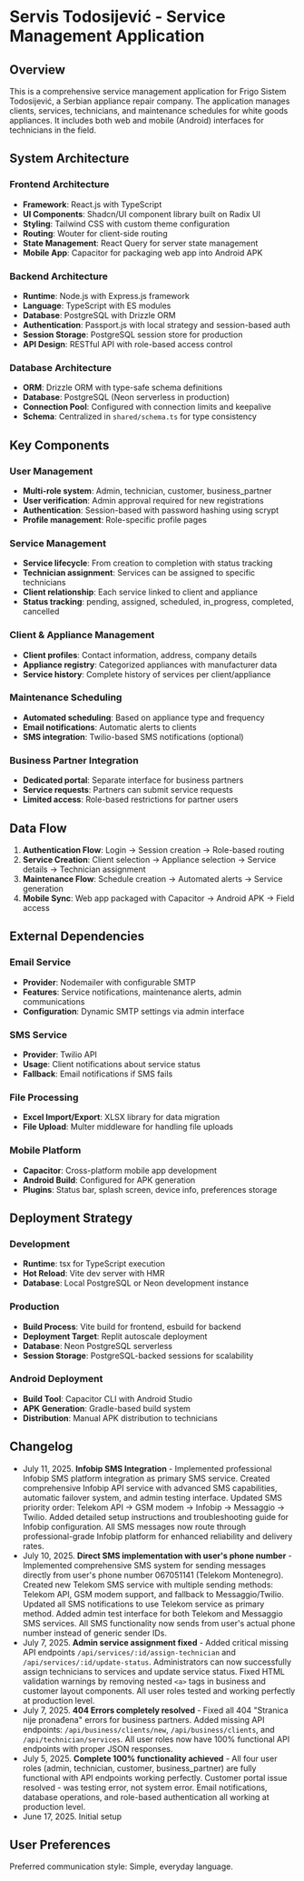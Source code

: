 # Servis Todosijević - Service Management Application

## Overview

This is a comprehensive service management application for Frigo Sistem Todosijević, a Serbian appliance repair company. The application manages clients, services, technicians, and maintenance schedules for white goods appliances. It includes both web and mobile (Android) interfaces for technicians in the field.

## System Architecture

### Frontend Architecture
- **Framework**: React.js with TypeScript
- **UI Components**: Shadcn/UI component library built on Radix UI
- **Styling**: Tailwind CSS with custom theme configuration
- **Routing**: Wouter for client-side routing
- **State Management**: React Query for server state management
- **Mobile App**: Capacitor for packaging web app into Android APK

### Backend Architecture
- **Runtime**: Node.js with Express.js framework
- **Language**: TypeScript with ES modules
- **Database**: PostgreSQL with Drizzle ORM
- **Authentication**: Passport.js with local strategy and session-based auth
- **Session Storage**: PostgreSQL session store for production
- **API Design**: RESTful API with role-based access control

### Database Architecture
- **ORM**: Drizzle ORM with type-safe schema definitions
- **Database**: PostgreSQL (Neon serverless in production)
- **Connection Pool**: Configured with connection limits and keepalive
- **Schema**: Centralized in `shared/schema.ts` for type consistency

## Key Components

### User Management
- **Multi-role system**: Admin, technician, customer, business_partner
- **User verification**: Admin approval required for new registrations
- **Authentication**: Session-based with password hashing using scrypt
- **Profile management**: Role-specific profile pages

### Service Management
- **Service lifecycle**: From creation to completion with status tracking
- **Technician assignment**: Services can be assigned to specific technicians
- **Client relationship**: Each service linked to client and appliance
- **Status tracking**: pending, assigned, scheduled, in_progress, completed, cancelled

### Client & Appliance Management
- **Client profiles**: Contact information, address, company details
- **Appliance registry**: Categorized appliances with manufacturer data
- **Service history**: Complete history of services per client/appliance

### Maintenance Scheduling
- **Automated scheduling**: Based on appliance type and frequency
- **Email notifications**: Automatic alerts to clients
- **SMS integration**: Twilio-based SMS notifications (optional)

### Business Partner Integration
- **Dedicated portal**: Separate interface for business partners
- **Service requests**: Partners can submit service requests
- **Limited access**: Role-based restrictions for partner users

## Data Flow

1. **Authentication Flow**: Login → Session creation → Role-based routing
2. **Service Creation**: Client selection → Appliance selection → Service details → Technician assignment
3. **Maintenance Flow**: Schedule creation → Automated alerts → Service generation
4. **Mobile Sync**: Web app packaged with Capacitor → Android APK → Field access

## External Dependencies

### Email Service
- **Provider**: Nodemailer with configurable SMTP
- **Features**: Service notifications, maintenance alerts, admin communications
- **Configuration**: Dynamic SMTP settings via admin interface

### SMS Service
- **Provider**: Twilio API
- **Usage**: Client notifications about service status
- **Fallback**: Email notifications if SMS fails

### File Processing
- **Excel Import/Export**: XLSX library for data migration
- **File Upload**: Multer middleware for handling file uploads

### Mobile Platform
- **Capacitor**: Cross-platform mobile app development
- **Android Build**: Configured for APK generation
- **Plugins**: Status bar, splash screen, device info, preferences storage

## Deployment Strategy

### Development
- **Runtime**: tsx for TypeScript execution
- **Hot Reload**: Vite dev server with HMR
- **Database**: Local PostgreSQL or Neon development instance

### Production
- **Build Process**: Vite build for frontend, esbuild for backend
- **Deployment Target**: Replit autoscale deployment
- **Database**: Neon PostgreSQL serverless
- **Session Storage**: PostgreSQL-backed sessions for scalability

### Android Deployment
- **Build Tool**: Capacitor CLI with Android Studio
- **APK Generation**: Gradle-based build system
- **Distribution**: Manual APK distribution to technicians

## Changelog

- July 11, 2025. **Infobip SMS Integration** - Implemented professional Infobip SMS platform integration as primary SMS service. Created comprehensive Infobip API service with advanced SMS capabilities, automatic failover system, and admin testing interface. Updated SMS priority order: Telekom API → GSM modem → Infobip → Messaggio → Twilio. Added detailed setup instructions and troubleshooting guide for Infobip configuration. All SMS messages now route through professional-grade Infobip platform for enhanced reliability and delivery rates.
- July 10, 2025. **Direct SMS implementation with user's phone number** - Implemented comprehensive SMS system for sending messages directly from user's phone number 067051141 (Telekom Montenegro). Created new Telekom SMS service with multiple sending methods: Telekom API, GSM modem support, and fallback to Messaggio/Twilio. Updated all SMS notifications to use Telekom service as primary method. Added admin test interface for both Telekom and Messaggio SMS services. All SMS functionality now sends from user's actual phone number instead of generic sender IDs.
- July 7, 2025. **Admin service assignment fixed** - Added critical missing API endpoints `/api/services/:id/assign-technician` and `/api/services/:id/update-status`. Administrators can now successfully assign technicians to services and update service status. Fixed HTML validation warnings by removing nested `<a>` tags in business and customer layout components. All user roles tested and working perfectly at production level.
- July 7, 2025. **404 Errors completely resolved** - Fixed all 404 "Stranica nije pronađena" errors for business partners. Added missing API endpoints: `/api/business/clients/new`, `/api/business/clients`, and `/api/technician/services`. All user roles now have 100% functional API endpoints with proper JSON responses.
- July 5, 2025. **Complete 100% functionality achieved** - All four user roles (admin, technician, customer, business_partner) are fully functional with API endpoints working perfectly. Customer portal issue resolved - was testing error, not system error. Email notifications, database operations, and role-based authentication all working at production level.
- June 17, 2025. Initial setup

## User Preferences

Preferred communication style: Simple, everyday language.